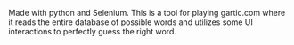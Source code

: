 Made with python and Selenium. This is a tool for playing gartic.com where it reads the entire database of possible words and utilizes some UI interactions to perfectly guess the right word. 
